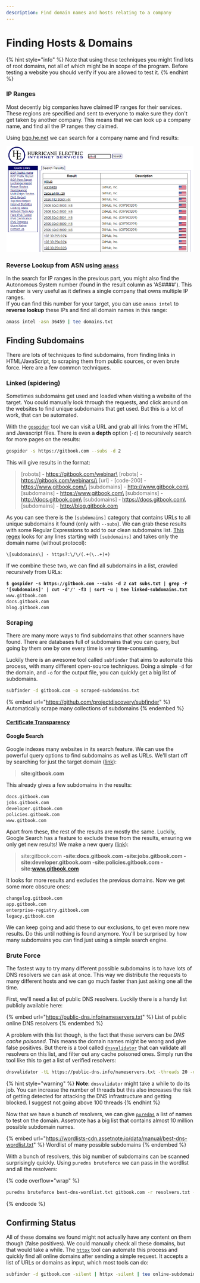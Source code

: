 ```yaml
---
description: Find domain names and hosts relating to a company
---
```


# Finding Hosts & Domains

{% hint style="info" %}
Note that using these techniques you might find lots of root domains, not all of which might be in scope of the program. Before testing a website you should verify if you are allowed to test it.
{% endhint %}

### IP Ranges

Most decently big companies have claimed IP ranges for their services. These regions are specified and sent to everyone to make sure they don't get taken by another company. This means that we can look up a company name, and find all the IP ranges they claimed.&#x20;

Using [bgp.he.net](https://bgp.he.net/) we can search for a company name and find results:

![BGP search for GitHub showing IP ranges](<../../.gitbook/assets/image (4).png>)

### Reverse Lookup from ASN using [`amass`](https://github.com/OWASP/Amass)

In the search for IP ranges in the previous part, you might also find the Autonomous System number (found in the result column as 'AS####'). This number is very useful as it defines a single company that owns multiple IP ranges. \
If you can find this number for your target, you can use `amass intel` to **reverse lookup** these IPs and find all domain names in this range:

```bash
amass intel -asn 36459 | tee domains.txt
```

## Finding Subdomains

There are lots of techniques to find subdomains, from finding links in HTML/JavaScript, to scraping them from public sources, or even brute force. Here are a few common techniques.

### Linked (spidering)

Sometimes subdomains get used and loaded when visiting a website of the target. You could manually look through the requests, and click around on the websites to find unique subdomains that get used. But this is a lot of work, that can be automated.&#x20;

With the [`gospider`](https://github.com/jaeles-project/gospider) tool we can visit a URL and grab all links from the HTML and Javascript files. There is even a **depth** option (`-d`) to recursively search for more pages on the results:

```bash
gospider -s https://gitbook.com --subs -d 2
```

This will give results in the format:

> \[robots] - https://gitbook.com/webinar\
> \[robots] - https://gitbook.com/webinars/\
> \[url] - \[code-200] - https://www.gitbook.com/\
> \[subdomains] - http://www.gitbook.com\
> \[subdomains] - https://www.gitbook.com\
> \[subdomains] - http://docs.gitbook.com\
> \[subdomains] - https://docs.gitbook.com\
> \[subdomains] - http://blog.gitbook.com

As you can see there is the `[subdomains]` category that contains URLs to all unique subdomains it found (only with `--subs`). We can grab these results with some Regular Expressions to add to our clean subdomains list. [This regex](https://regexr.com/6g2ch) looks for any lines starting with `[subdomains]` and takes only the domain name (without protocol):

```regex
\[subdomains\] - https?:\/\/(.+(\..+)+)
```

If we combine these two, we can find all subdomains in a list, crawled recursively from URLs:

<pre class="language-shell-session" data-overflow="wrap"><code class="lang-shell-session"><strong>$ gospider -s https://gitbook.com --subs -d 2 cat subs.txt | grep -F '[subdomains]' | cut -d'/' -f3 | sort -u | tee linked-subdomains.txt
</strong>www.gitbook.com
docs.gitbook.com
blog.gitbook.com
</code></pre>

### Scraping

There are many more ways to find subdomains that other scanners have found. There are databases full of subdomains that you can query, but going by them one by one every time is very time-consuming.&#x20;

Luckily there is an awesome tool called `subfinder` that aims to automate this process, with many different open-source techniques. Doing a simple `-d` for the domain, and `-o` for the output file, you can quickly get a big list of subdomains.

```bash
subfinder -d gitbook.com -o scraped-subdomains.txt
```

{% embed url="https://github.com/projectdiscovery/subfinder" %}
Automatically scrape many collections of subdomains
{% endembed %}

#### [Certificate Transparency](osint.md#certificate-transparency)

#### Google Search

Google indexes many websites in its search feature. We can use the powerful query options to find subdomains as well as URLs. We'll start off by searching for just the target domain ([link](https://www.google.com/search?q=site%3Agitbook.com)):

> **site:gitbook.com**

This already gives a few subdomains in the results:

```
docs.gitbook.com
jobs.gitbook.com
developer.gitbook.com
policies.gitbook.com
www.gitbook.com
```

Apart from these, the rest of the results are mostly the same. Luckily, Google Search has a feature to exclude these from the results, ensuring we only get new results! We make a new query ([link](https://www.google.com/search?q=site%3Agitbook.com+-site%3Adocs.gitbook.com+-site%3Ajobs.gitbook.com+-site%3Adeveloper.gitbook.com+-site%3Apolicies.gitbook.com+-site%3Awww.gitbook.com)):

> site:gitbook.com **-site:docs.gitbook.com -site:jobs.gitbook.com -site:developer.gitbook.com -site:policies.gitbook.com -site:www.gitbook.com**

It looks for more results and excludes the previous domains. Now we get some more obscure ones:

```
changelog.gitbook.com
app.gitbook.com
enterprise-registry.gitbook.com
legacy.gitbook.com
```

We can keep going and add these to our exclusions, to get even more new results. Do this until nothing is found anymore. You'll be surprised by how many subdomains you can find just using a simple search engine.&#x20;

### Brute Force

The fastest way to try many different possible subdomains is to have lots of DNS resolvers we can ask at once. This way we distribute the requests to many different hosts and we can go much faster than just asking one all the time.&#x20;

First, we'll need a list of public DNS resolvers. Luckily there is a handy list publicly available here:

{% embed url="https://public-dns.info/nameservers.txt" %}
List of public online DNS resolvers
{% endembed %}

A problem with this list though, is the fact that these servers can be _DNS cache poisoned_. This means the domain names might be wrong and give false positives. But there is a tool called [`dnsvalidator`](https://github.com/vortexau/dnsvalidator) that can validate all resolvers on this list, and filter out any cache poisoned ones. Simply run the tool like this to get a list of verified resolvers:

```bash
dnsvalidator -tL https://public-dns.info/nameservers.txt -threads 20 -o resolvers.txt
```

{% hint style="warning" %}
**Note**: `dnsvalidator` might take a while to do its job. You can increase the number of threads but this also increases the risk of getting detected for attacking the DNS infrastructure and getting blocked. I suggest not going above 100 threads
{% endhint %}

Now that we have a bunch of resolvers, we can give [`puredns`](https://github.com/d3mondev/puredns) a list of names to test on the domain. Assetnote has a big list that contains almost 10 million possible subdomain names.&#x20;

{% embed url="https://wordlists-cdn.assetnote.io/data/manual/best-dns-wordlist.txt" %}
Wordlist of many possible subdomains
{% endembed %}

With a bunch of resolvers, this big number of subdomains can be scanned surprisingly quickly. Using `puredns bruteforce` we can pass in the wordlist and all the resolvers:

{% code overflow="wrap" %}
```bash
puredns bruteforce best-dns-wordlist.txt gitbook.com -r resolvers.txt -w brute-subdomains.txt
```
{% endcode %}

## Confirming Status

All of these domains we found might not actually have any content on them though (false positives). We could manually check all these domains, but that would take a while. The [`httpx`](https://github.com/projectdiscovery/httpx) tool can automate this process and quickly find all online domains after sending a simple request. It accepts a list of URLs or domains as input, which most tools can do:

```bash
subfinder -d gitbook.com -silent | httpx -silent | tee online-subdomains.txt
```
